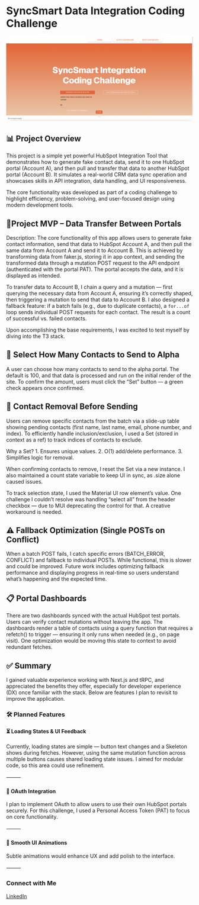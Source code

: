 # SyncSmart Data Integration Coding Challenge

![Home Page of Project](public/images/syncsmart-challenge.png)


## 📊 Project Overview

This project is a simple yet powerful HubSpot Integration Tool that demonstrates how to generate fake contact data, send it to one HubSpot portal (Account A), and then pull and transfer that data to another HubSpot portal (Account B). It simulates a real-world CRM data sync operation and showcases skills in API integration, data handling, and UI responsiveness.

The core functionality was developed as part of a coding challenge to highlight efficiency, problem-solving, and user-focused design using modern development tools.



## 🔁Project MVP – Data Transfer Between Portals

Description:
The core functionality of this app allows users to generate fake contact information, send that data to HubSpot Account A, and then pull the same data from Account A and send it to Account B. This is achieved by transforming data from faker.js, storing it in app context, and sending the transformed data through a mutation POST request to the API endpoint (authenticated with the portal PAT). The portal accepts the data, and it is displayed as intended.

To transfer data to Account B, I chain a query and a mutation — first querying the necessary data from Account A, ensuring it’s correctly shaped, then triggering a mutation to send that data to Account B. I also designed a fallback feature: if a batch fails (e.g., due to duplicate contacts), a `for...of` loop sends individual POST requests for each contact. The result is a count of successful vs. failed contacts.

Upon accomplishing the base requirements, I was excited to test myself by diving into the T3 stack.



## 🔢 Select How Many Contacts to Send to Alpha

A user can choose how many contacts to send to the alpha portal. The default is 100, and that data is processed and run on the initial render of the site. To confirm the amount, users must click the “Set” button — a green check appears once confirmed.



## 🚫 Contact Removal Before Sending

Users can remove specific contacts from the batch via a slide-up table showing pending contacts (first name, last name, email, phone number, and index). To efficiently handle inclusion/exclusion, I used a Set (stored in context as a ref) to track indices of contacts to exclude.

Why a Set?
	1.	Ensures unique values.
	2.	O(1) add/delete performance.
	3.	Simplifies logic for removal.

When confirming contacts to remove, I reset the Set via a new instance. I also maintained a count state variable to keep UI in sync, as .size alone caused issues.

To track selection state, I used the Material UI row element’s value. One challenge I couldn’t resolve was handling “select all” from the header checkbox — due to MUI deprecating the control for that. A creative workaround is needed.



## ⚠️ Fallback Optimization (Single POSTs on Conflict)

When a batch POST fails, I catch specific errors (BATCH_ERROR, CONFLICT) and fallback to individual POSTs. While functional, this is slower and could be improved. Future work includes optimizing fallback performance and displaying progress in real-time so users understand what’s happening and the expected time.



## 📋 Portal Dashboards

There are two dashboards synced with the actual HubSpot test portals. Users can verify contact mutations without leaving the app. The dashboards render a table of contacts using a query function that requires a refetch() to trigger — ensuring it only runs when needed (e.g., on page visit). One optimization would be moving this state to context to avoid redundant fetches.



## ✅ Summary

I gained valuable experience working with Next.js and tRPC, and appreciated the benefits they offer, especially for developer experience (DX) once familiar with the stack. Below are features I plan to revisit to improve the application.



### 🛠️ Planned Features

#### ⏳ Loading States & UI Feedback

Currently, loading states are simple — button text changes and a Skeleton shows during fetches. However, using the same mutation function across multiple buttons causes shared loading state issues. I aimed for modular code, so this area could use refinement.

⸻

#### 🔐 OAuth Integration

I plan to implement OAuth to allow users to use their own HubSpot portals securely. For this challenge, I used a Personal Access Token (PAT) to focus on core functionality.

⸻

#### 🎨 Smooth UI Animations

Subtle animations would enhance UX and add polish to the interface.


⸻

### Connect with Me

[LinkedIn](https://www.linkedin.com/in/cassius-reynolds/)
